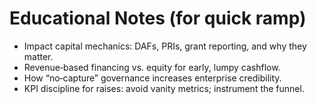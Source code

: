 # Educational Notes (for quick ramp)

- Impact capital mechanics: DAFs, PRIs, grant reporting, and why they matter.
- Revenue‑based financing vs. equity for early, lumpy cashflow.
- How “no‑capture” governance increases enterprise credibility.
- KPI discipline for raises: avoid vanity metrics; instrument the funnel.


